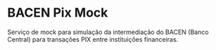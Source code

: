 # BACEN Pix Mock
Serviço de mock para simulação da intermediação do BACEN (Banco Central) para transações PIX entre instituições financeiras.
